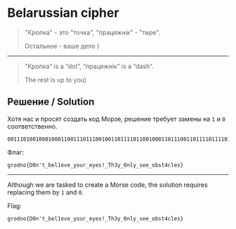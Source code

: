 # Belarussian cipher

> "Кропка" - это "точка", "працяжнiк" - "тире".
>
> Остальное - ваше дело )

---

> “Кропка” is a “dot”, “працяжнiк” is a “dash”.
>
> The rest is up to you)

## Решение / Solution

Хотя нас и просят создать код Морзе, решение требует замены на `1` и `0` соответственно.

```plain
001110100100010001100111011100100110111101100100011011100110111101111011010001000011000001101110001001110111010001011111011000100110010101101100001100010110010101110110011001010101111101111001011011110111010101110010010111110110010101111001011001010111001100100001010111110101010001101000001100110111100101011111001100000110111001101100011110010101111101110011011001010110010101011111011011110110001001110011011101000011010001100011011011000110010101110011011111010101111000101001
```

Флаг:

```plain
grodno{D0n't_bel1eve_your_eyes!_Th3y_0nly_see_obst4cles}
```

---

Although we are tasked to create a Morse code, the solution requires replacing them by `1` and `0`.

Flag:

```plain
grodno{D0n't_bel1eve_your_eyes!_Th3y_0nly_see_obst4cles}
```
